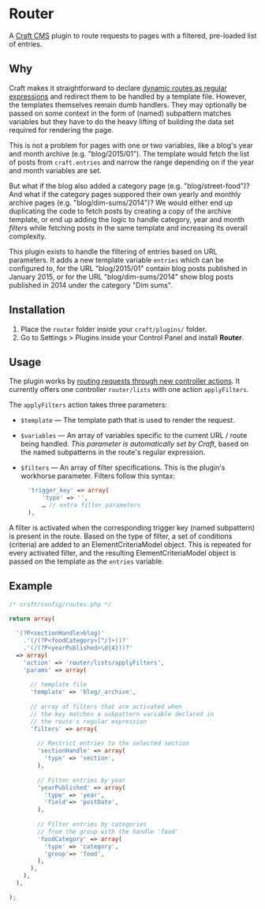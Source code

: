 Router
======

A [Craft CMS][craft] plugin to route requests to pages with a filtered, pre-loaded list of entries.



Why
---

Craft makes it straightforward to declare [dynamic routes as regular expressions][ar]
and redirect them to be handled by a template file. However, the templates themselves
remain dumb handlers. They may optionally be passed on some context in the form of (named)
subpattern matches variables but they have to do the heavy lifting of building the data set
required for rendering the page.

This is not a problem for pages with one or two variables, like a blog's year and month archive
(e.g. "blog/2015/01").
The template would fetch the list of posts from `craft.entries` and narrow the range
depending on if the year and month variables are set.

But what if the blog also added a category page (e.g. "blog/street-food")?
And what if the category pages suppored their own yearly and monthly archive pages
(e.g. "blog/dim-sums/2014")? We would either end up duplicating the code to fetch posts
by creating a copy of the archive template, or end up adding the logic to handle category,
year and month _filters_ while fetching posts in the same template and increasing its overall complexity.

This plugin exists to handle the filtering of entries based on URL parameters.
It adds a new template variable `entries` which can be configured to,
for the URL "blog/2015/01" contain blog posts published in January 2015, or for the URL "blog/dim-sums/2014" show blog posts published in 2014 under the category "Dim sums".

[ar]:http://buildwithcraft.com/docs/routing#advanced-routing "Advanced Routing - Craft Docs"



Installation
------------

1. Place the `router` folder inside your `craft/plugins/` folder.
2. Go to Settings > Plugins inside your Control Panel and install **Router**.



Usage
-----

The plugin works by [routing requests through new controller actions][rca].
It currently offers one controller `router/lists` with one action `applyFilters`.

[rca]:http://buildwithcraft.com/docs/routing#routing-to-controller-actions "Routing to Controller Actions - Craft Docs"

The `applyFilters` action takes three parameters:

- `$template` — The template path that is used to render the request.
    
- `$variables` — An array of variables specific to the current URL / route being handled. _This parameter is automatically set by Craft_, based on the named subpatterns in the route's regular expression.

- `$filters` — An array of filter specifications. This is the plugin's workhorse parameter. Filters follow this syntax:
  ```php  
    'trigger_key' => array(
        'type' => '',
        … // extra filter parameters
    ),
  ```

A filter is activated when the corresponding trigger key (named subpattern) is present in the route. Based on the type of filter, a set of conditions (criteria) are added to an ElementCriteriaModel object. This is repeated for every activated filter, and the resulting ElementCriteriaModel object is passed on the template as the `entries` variable.



Example
-------

```php
/* craft/config/routes.php */

return array(
  
  '(?P<sectionHandle>blog)'
    .'(/(?P<foodCategory>[^/]+))?'
    .'(/(?P<yearPublished>\d{4}))?'
  => array(
    'action' => 'router/lists/applyFilters',
    'params' => array(
      
      // template file
      'template' => 'blog/_archive',
      
      // array of filters that are activated when
      // the key matches a subpattern variable declared in
      // the route's regular expression
      'filters' => array(
        
        // Restrict entries to the selected section
        'sectionHandle' => array(
          'type' => 'section',
        ),
        
        // Filter entries by year
        'yearPublished' => array(
          'type' => 'year',
          'field'=> 'postDate',
        ),
        
        // Filter entries by categories
        // from the group with the handle 'food'
        'foodCategory' => array(
          'type' => 'category',
          'group'=> 'food',
        ),
      ),
    ),
  ),

);
```



[craft]:http://buildwithcraft.com/
